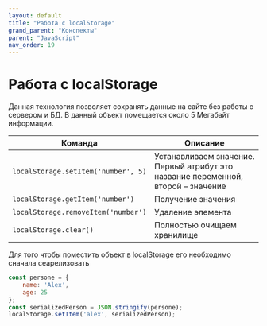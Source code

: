 ```yaml
---
layout: default
title: "Работа с localStorage"
grand_parent: "Конспекты"
parent: "JavaScript"
nav_order: 19
---
```


# Работа с localStorage

Данная технология позволяет сохранять данные на сайте без работы с сервером и БД. В данный объект помещается около 5 Мегабайт информации.

| Команда                             | Описание                                                                          |
| ----------------------------------- | --------------------------------------------------------------------------------- |
| `localStorage.setItem('number', 5)` | Устанавливаем значение. Первый атрибут это название переменной, второй – значение |
| `localStorage.getItem('number')`    | Получение значения                                                                |
| `localStorage.removeItem('number')` | Удаление элемента                                                                 |
| `localStorage.clear()`              | Полностью очищаем хранилище                                                       |

Для того чтобы поместить объект в localStorage его необходимо сначала сеарелизовать

```javascript
const persone = {
    name: 'Alex',
    age: 25
};
const serializedPerson = JSON.stringify(persone);
localStorage.setItem('alex', serializedPerson);
```